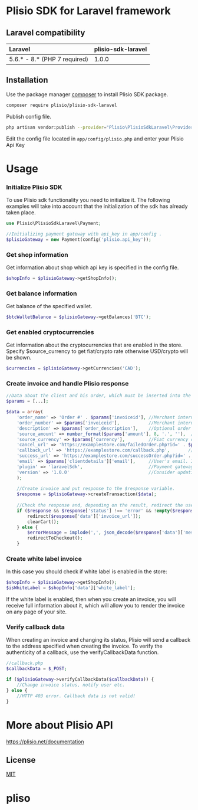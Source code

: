 # Plisio SDK for Laravel framework
## Laravel compatibility

| Laravel                      | plisio-sdk-laravel |
|:-----------------------------|:-------------------|
| 5.6.* - 8.* (PHP 7 required) | 1.0.0              |

## Installation

Use the package manager [composer](https://getcomposer.org/) to install Plisio SDK package.

```bash
composer require plisio/plisio-sdk-laravel
```
Publish config file.

```bash
php artisan vendor:publish --provider="Plisio\PlisioSdkLaravel\Providers\PlisioProvider"
```
Edit the config file located in `app/config/plisio.php` and enter your Plisio Api Key
# Usage
### Initialize Plisio SDK
To use Plisio sdk functionality you need to initialize it. The following examples will take into account that the initialization of the sdk has already taken place.
```php
use Plisio\PlisioSdkLaravel\Payment;

//Initializing payment gateway with api_key in app/config .
$plisioGateway = new Payment(config('plisio.api_key'));
```
### Get shop information
Get information about shop which api key is specified in the config file.
```php
$shopInfo = $plisioGateway->getShopInfo();
```
### Get balance information
Get balance of the specified wallet.
```php
$btcWalletBalance = $plisioGateway->getBalances('BTC');
```
### Get enabled cryptocurrencies
Get information about the cryptocurrencies that are enabled in the store. Specify $source_currency to get fiat/crypto rate otherwise USD/crypto will be shown.
```php
$currencies = $plisioGateway->getCurrencies('CAD');
```
### Create invoice and handle Plisio response
```php
//Data about the client and his order, which must be inserted into the invoice.
$params = [...];

$data = array(
    'order_name' => 'Order #' . $params['invoiceid'], //Merchant internal order name.
    'order_number' => $params['invoiceid'],           //Merchant internal order number. Must be a unique number in your store for each new store`s order.
    'description' => $params['order_description'],    //Optional order description.
    'source_amount' => number_format($params['amount'], 8, '.', ''),  //Invoice total float value in fiat currency.
    'source_currency' => $params['currency'],         //Fiat currency code. For example: USD, BRL, CAD etc.
    'cancel_url' => 'https://examplestore.com/failedOrder.php?id=' . $params['invoiceid'],  //User will be redirected to this link in a case of invoice payment failure.
    'callback_url' => 'https://examplestore.com/callback.php',       //The link to which you will receive a notification about a change in the status of the order.
    'success_url' => 'https://examplestore.com/successOrder.php?id=' . $params['invoiceid'],  //User will be redirected to this link in a case of invoice payment success.
    'email' => $params['clientdetails']['email'],     //User's email. If not specified user will be asked to enter his email on the invoice page.
    'plugin' => 'laravelSdk',                         //Payment gateway origin. This value will help Plisio to analyse any problem occurred with SDK functionality.
    'version' => '1.0.0'                              //Consider updating this setting every time you update the functionality related to this sdk.
    );
    
    //Create invoice and put response to the $response variable.
    $response = $plisioGateway->createTransaction($data);
    
    //Check the response and, depending on the result, redirect the user to Plisio for further payment or return to the checkout page with an error.
    if ($response && $response['status'] !== 'error' && !empty($response['data'])) {
        redirect($response['data']['invoice_url']);
        clearCart();
    } else {
        $errorMessage = implode(',', json_decode($response['data']['message'], true));
        redirectToCheckout();
    }
```
### Create white label invoice
In this case you should check if white label is enabled in the store:
```php
$shopInfo = $plisioGateway->getShopInfo();
$isWhiteLabel = $shopInfo['data']['white_label'];
```
If the white label is enabled, then when you create an invoice, you will receive full information about it, which will allow you to render the invoice on any page of your site.
### Verify callback data
When creating an invoice and changing its status, Plisio will send a callback to the address specified when creating the invoice. To verify the authenticity of a callback, use the verifyCallbackData function.
```php
//callback.php
$callbackData = $_POST;

if ($plisioGateway->verifyCallbackData($callbackData)) {
    //Change invoice status, notify user etc.
} else {
    //HTTP 403 error. Callback data is not valid!
}
```
# More about Plisio API
https://plisio.net/documentation

## License
[MIT](https://choosealicense.com/licenses/mit/)
# pliso
